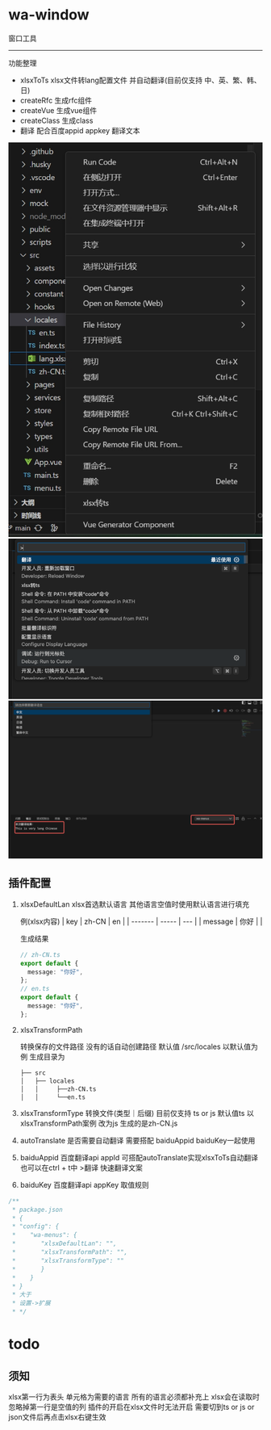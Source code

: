 # wa-window

窗口工具

---

功能整理

- xlsxToTs xlsx文件转lang配置文件 并自动翻译(目前仅支持 中、英、繁、韩、日)
- createRfc 生成rfc组件
- createVue 生成vue组件
- createClass 生成class
- 翻译 配合百度appid appkey 翻译文本

![image](img/xlsx.png)
![image](img/t1.png)
![image](img/t2.png)

## 插件配置

1. xlsxDefaultLan
   xlsx首选默认语言 其他语言空值时使用默认语言进行填充

   例(xlsx内容)
   | key | zh-CN | en |
   | ------- | ----- | --- |
   | message | 你好 | |

   生成结果

   ```typescript
   // zh-CN.ts
   export default {
     message: "你好",
   };
   // en.ts
   export default {
     message: "你好",
   };
   ```

2. xlsxTransformPath

   转换保存的文件路径 没有的话自动创建路径
   默认值 /src/locales
   以默认值为例 生成目录为

   ```
   ├── src
   │   ├── locales
   │   │     ├──zh-CN.ts
   │   │     └──en.ts
   ```

3. xlsxTransformType
   转换文件(类型｜后缀)
   目前仅支持 ts or js
   默认值ts
   以xlsxTransformPath案例
   改为js 生成的是zh-CN.js

4. autoTranslate
   是否需要自动翻译
   需要搭配 baiduAppid baiduKey一起使用

5. baiduAppid
   百度翻译api appId
   可搭配autoTranslate实现xlsxToTs自动翻译
   也可以在ctrl + t中 >翻译 快速翻译文案

6. baiduKey
   百度翻译api appKey
   取值规则

```typescript
/**
 * package.json
 * {
 * "config": {
 *    "wa-menus": {
 *       "xlsxDefaultLan": "",
 *       "xlsxTransformPath": "",
 *       "xlsxTransformType": ""
 *       }
 *    }
 * }
 * 大于
 * 设置->扩展
 * */
```

# todo

## 须知

xlsx第一行为表头 单元格为需要的语言
所有的语言必须都补充上
xlsx会在读取时忽略掉第一行是空值的列
插件的开启在xlsx文件时无法开启 需要切到ts or js or json文件后再点击xlsx右键生效

